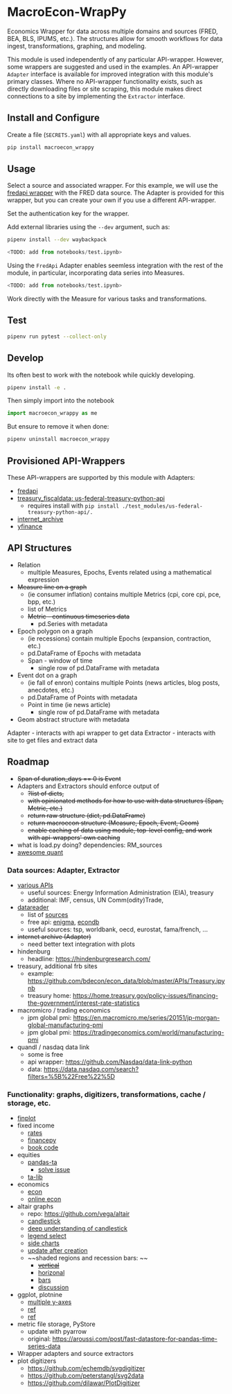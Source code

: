 # MacroEcon-WrapPy

Economics Wrapper for data across multiple domains and sources (FRED, BEA, BLS, IPUMS, etc.).  The structures allow for smooth workflows for data ingest, transformations, graphing, and modeling.  

This module is used independently of any particular API-wrapper.  However, some wrappers are suggested and used in the examples.  An API-wrapper `Adapter` interface is available for improved integration with this module's primary classes.  Where no API-wrapper functionality exists, such as directly downloading files or site scraping, this module makes direct connections to a site by implementing the `Extractor` interface.


## Install and Configure

Create a file (`SECRETS.yaml`) with all appropriate keys and values.

```bash
pip install macroecon_wrappy
```

## Usage

Select a source and associated wrapper.  For this example, we will use the [fredapi wrapper](https://github.com/mortada/fredapi) with the FRED data source.  The Adapter is provided for this wrapper, but you can create your own if you use a different API-wrapper.

Set the authentication key for the wrapper.

Add external libraries using the `--dev` argument, such as:

```bash
pipenv install --dev waybackpack
```


```python
<TODO: add from notebooks/test.ipynb>
```

Using the `FredApi` Adapter enables seemless integration with the rest of the module, in particular, incorporating data series into Measures.

```python
<TODO: add from notebooks/test.ipynb>
```

Work directly with the Measure for various tasks and transformations.



## Test

```bash
pipenv run pytest --collect-only
```


## Develop

Its often best to work with the notebook while quickly developing.

```bash
pipenv install -e .
```

Then simply import into the notebook

```python
import macroecon_wrappy as me
```

But ensure to remove it when done:

```bash
pipenv uninstall macroecon_wrappy
```



## Provisioned API-Wrappers

These API-wrappers are supported by this module with Adapters:

* [fredapi](https://github.com/mortada/fredapi)
* [treasury_fiscaldata: us-federal-treasury-python-api](https://github.com/areed1192/us-federal-treasury-python-api)
  - requires install with `pip install ./test_modules/us-federal-treasury-python-api/.`
* [internet_archive]()
* [yfinance]()



## API Structures

* Relation
  - multiple Measures, Epochs, Events related using a mathematical expression
* ~~Measure line on a graph~~
  - (ie consumer inflation) contains multiple Metrics (cpi, core cpi, pce, bpp, etc.)
  - list of Metrics
  - ~~Metric - continuous timeseries data~~
    - pd.Series with metadata
* Epoch polygon on a graph
  - (ie recessions) contain multiple Epochs (expansion, contraction, etc.)
  - pd.DataFrame of Epochs with metadata
  - Span - window of time
    - single row of pd.DataFrame with metadata
* Event dot on a graph
  - (ie fall of enron) contains multiple Points (news articles, blog posts, anecdotes, etc.)
  - pd.DataFrame of Points with metadata
  - Point in time (ie news article)
    - single row of pd.DataFrame with metadata
* Geom abstract structure with metadata

Adapter - interacts with api wrapper to get data
Extractor - interacts with site to get files and extract data


## Roadmap

* ~~Span of duration_days == 0 is Event~~
* Adapters and Extractors should enforce output of 
  - ~~?list of dicts,~~ 
  - ~~with opinionated methods for how to use with data structures (Span, Metric, etc.)~~
  - ~~return raw structure (dict, pd.DataFrame)~~
  - ~~return macroecon structure (Measure, Epoch, Event, Geom)~~
  - ~~enable caching of data using module, top-level config, and work with api-wrappers' own caching~~
* what is load.py doing?  dependencies: RM_sources
* [awesome quant](https://github.com/wilsonfreitas/awesome-quant?tab=readme-ov-file#python)


### Data sources: Adapter, Extractor

* [various APIs](https://github.com/bdecon/econ_data/tree/master/APIs)
  - useful sources: Energy Information Administration (EIA), treasury 
  - additional: IMF, census, UN Comm(odity)Trade,
* [datareader](https://github.com/pydata/pandas-datareader/tree/main/pandas_datareader)
  - list of [sources](https://pydata.github.io/pandas-datareader/stable/remote_data.html#remote-data-tiingo)
  - free api: [enigma](https://www.enigma.com/), [econdb](https://www.econdb.com/)
  - useful sources: tsp, worldbank, oecd, eurostat, fama/french, ...
* ~~internet archive (Adapter)~~
  - need better text integration with plots
* hindenburg
  - headline: https://hindenburgresearch.com/
* treasury, additional frb sites
  - example: https://github.com/bdecon/econ_data/blob/master/APIs/Treasury.ipynb
  - treasury home: https://home.treasury.gov/policy-issues/financing-the-government/interest-rate-statistics
* macromicro / trading economics
  - jpm global pmi: https://en.macromicro.me/series/20151/jp-morgan-global-manufacturing-pmi
  - jpm global pmi: https://tradingeconomics.com/world/manufacturing-pmi
* quandl / nasdaq data link
  - some is free
  - api wrapper: https://github.com/Nasdaq/data-link-python
  - data: https://data.nasdaq.com/search?filters=%5B%22Free%22%5D


### Functionality: graphs, digitizers, transformations, cache / storage, etc.

* [finplot](https://github.com/highfestiva/finplot)
* fixed income
  - [rates](https://github.com/attack68/rateslib)
  - [financepy](https://github.com/domokane/FinancePy)
  - [book code](https://github.com/PacktPublishing/Mastering-Python-for-Finance-Second-Edition/tree/master)
* equities
  - [pandas-ta](https://github.com/twopirllc/pandas-ta)
    - [solve issue](https://github.com/TA-Lib/ta-lib-python/issues/667)
  - [ta-lib](https://github.com/TA-Lib/ta-lib-python)
* economics
  - [econ](https://github.com/weijie-chen/Econometrics-With-Python/tree/main)
  - [online econ](https://python-programming.quantecon.org/intro.html)
* altair graphs
  - repo: https://github.com/vega/altair
  - [candlestick](https://altair-viz.github.io/gallery/candlestick_chart.html)
  - [deep understanding of candlestick](https://coderzcolumn.com/tutorials/data-science/candlestick-chart-in-python-mplfinance-plotly-bokeh)
  - [legend select](https://stackoverflow.com/questions/55794391/altair-interactive-line-plot-make-line-pop-and-highlighted-when-clicking-icon-o)
  - [side charts](https://github.com/vega/altair/issues/1298)
  - [update after creation](https://stackoverflow.com/questions/72380726/configure-x-axis-limits-after-chart-creation)
  - ~~shaded regions and recession bars: ~~
    + ~~[vertical](https://stackoverflow.com/questions/43482055/how-to-shade-a-region-with-altair)~~
    + [horizonal](https://stackoverflow.com/questions/66820208/altair-python-solid-horizontal-bars-in-the-backgound)
    + [bars](https://github.com/vega/altair/issues/2214)
    + [discussion](https://stackoverflow.com/questions/53093402/how-to-plot-y-axis-bands-in-altair-charts)
* ggplot, plotnine
  - [multiple y-axes](https://github.com/has2k1/plotnine/issues/68)
  - [ref](https://stackoverflow.com/questions/3099219/ggplot-with-2-y-axes-on-each-side-and-different-scales)
  - [ref](https://stackoverflow.com/questions/49185583/two-y-axes-with-different-scales-for-two-datasets-in-ggplot2?noredirect=1&lq=1)
* metric file storage, PyStore
  - update with pyarrow
  - original: https://aroussi.com/post/fast-datastore-for-pandas-time-series-data
* Wrapper adapters and source extractors
* plot digitizers
  - https://github.com/echemdb/svgdigitizer
  - https://github.com/peterstangl/svg2data
  - https://github.com/dilawar/PlotDigitizer
